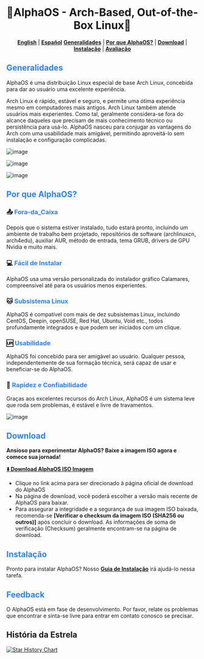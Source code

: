 <h1 align="center">🚀AlphaOS - Arch-Based, Out-of-the-Box Linux🚀</h1>

<div align="center">

[**English**](ReadMe.md)  |  [**Español**](ReadMe_ES.md)
[**Generalidades**](#overview) |  [**Por que AlphaOS?**](#why-catos)  |  [**Download**](#download) | [**Instalação**](#installation) | [**Avaliação**](#feedback)
</div>

## <font color=#2f81f7>Generalidades</font>

AlphaOS é uma distribuição Linux especial de base Arch Linux, concebida para dar ao usuário uma excelente experiência.

Arch Linux é rápido, estável e seguro, e permite uma ótima experiência mesmo em computadores mais antigos. Arch Linux também atende usuários mais experientes. Como tal, geralmente considera-se fora do alcance daqueles que precisam de mais conhecimento técnico ou persistência para usá-lo. AlphaOS nasceu para conjugar as vantagens do Arch com uma usabilidade mais amigável, permitindo aproveitá-lo sem instalação e configuração complicadas.

![image](./preview/desktop_en.png)

![image](./preview/preview_kde.png)

![image](./preview/preview_gnome.png)

## <font color=#2f81f7>Por que AlphaOS?</font>

### 📤 <font color=#2f81f7>Fora-da_Caixa</font>
Depois que o sistema estiver instalado, tudo estará pronto, incluindo um ambiente de trabalho bem projetado, repositórios de software (archlinuxcn, arch4edu), auxiliar AUR, método de entrada, tema GRUB, drivers de GPU Nvidia e muito mais.

### 💻 <font color=#2f81f7>Fácil de Instalar</font>
AlphaOS usa uma versão personalizada do instalador gráfico Calamares, compreensível até para os usuários menos experientes.

### 🐱 <font color=#2f81f7>Subsistema Linux</font>
AlphaOS é compatível com mais de dez subsistemas Linux, incluindo CentOS, Deepin, openSUSE, Red Hat, Ubuntu, Void etc., todos profundamente integrados e que podem ser iniciados com um clique.

### 🆙 <font color=#2f81f7>Usabilidade</font>
AlphaOS foi concebido para ser amigável ao usuário. Qualquer pessoa, independentemente de sua formação técnica, será capaz de usar e beneficiar-se do AlphaOS.

### 🚀 <font color=#2f81f7>Rapidez e Confiabilidade</font>
Graças aos excelentes recursos do Arch Linux, AlphaOS é um sistema leve que roda sem problemas, é estável e livre de travamentos.

![image](./preview/neofetch_en.png)

## <font color=#2f81f7>Download</font>

**Ansioso para experimentar AlphaOS? Baixe a imagem ISO agora e comece sua jornada!**

[**⬇️  Download AlphaOS ISO Imagem**](https://catos.info/en/docs/download)

*   Clique no link acima para ser direcionado à página oficial de download do AlphaOS
*   Na página de download, você poderá escolher a versão mais recente de AlphaOS para baixar.
*   Para assegurar a integridade e a segurança de sua imagem ISO baixada, recomenda-se **[Verificar o checksum da imagem ISO (SHA256 ou outros)]** após concluir o download. As informações de soma de verificação (Checksum) geralmente encontram-se na página de download. 


## <font color=#2f81f7>Instalação</font>

Pronto para instalar AlphaOS? Nosso [**Guia de Instalação**](https://catos.info/en/docs/installation/installation00) irá ajudá-lo nessa tarefa.


## <font color=#2f81f7>Feedback</font>

O AlphaOS está em fase de desenvolvimento. Por favor, relate os problemas que encontrar e sinta-se livre para entrar em contato conosco se precisar.

## História da Estrela

[![Star History Chart](https://api.star-history.com/svg?repos=CatOS-Home/CatOS&type=Date)](https://star-history.com/#CatOS-Home/CatOS&Date)
